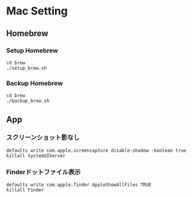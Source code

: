 # Mac Setting

## Homebrew

### Setup Homebrew

```shell
cd brew
./setup_brew.sh
```

### Backup Homebrew

```shell
cd brew
./backup_brew.sh
```

## App

### スクリーンショット影なし

```shell
defaults write com.apple.screencapture disable-shadow -boolean true
killall SystemUIServer
```

### Finderドットファイル表示

```shell
defaults write com.apple.finder AppleShowAllFiles TRUE
killall Finder
```
